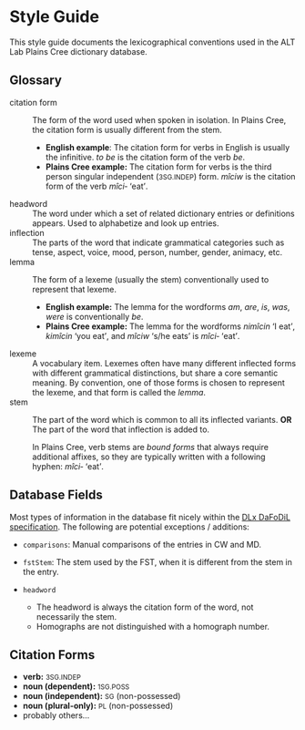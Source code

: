 <style>
  q {
    quotes: '‘' '’' '“' '”';
  }

  q::before {
    content: open-quote;
  }

  q::after {
    content: close-quote;
  }
</style>

# Style Guide

This style guide documents the lexicographical conventions used in the ALT Lab Plains Cree dictionary database.

## Glossary

<dl>

  <dt>citation form</dt>
  <dd>
    <p>The form of the word used when spoken in isolation. In Plains Cree, the citation form is usually different from the stem.</p>
    <ul>
      <li><b>English example</b>: The citation form for verbs in English is usually the infinitive. <i>to be</i> is the citation form of the verb <i>be</i>.</li>
      <li><b>Plains Cree example:</b> The citation form for verbs is the third person singular independent (<small>3SG.INDEP</small>) form. <i>mîciw</i> is the citation form of the verb <i>mîci‑</i> <q>eat</q>.</li>
    </ul>
  </dd>

  <dt>headword</dt>
  <dd>The word under which a set of related dictionary entries or definitions appears. Used to alphabetize and look up entries.</dd>

  <dt>inflection</dt>
  <dd>The parts of the word that indicate grammatical categories such as tense, aspect, voice, mood, person, number, gender, animacy, etc.</dd>

  <dt>lemma</dt>
  <dd>
    <p>The form of a lexeme (usually the stem) conventionally used to represent that lexeme.</p>
    <ul>
      <li><b>English example:</b> The lemma for the wordforms <i>am</i>, <i>are</i>, <i>is</i>, <i>was</i>, <i>were</i> is conventionally <i>be</i>.</li>
      <li><b>Plains Cree example:</b> The lemma for the wordforms <i>nimîcin</i> <q>I eat</q>, <i>kimîcin</i> <q>you eat</q>, and <i>mîciw</i> <q>s/he eats</q> is <i>mîci‑</i> <q>eat</q>.</li>
    </ul>
  </dd>

  <dt>lexeme</dt>
  <dd>A vocabulary item. Lexemes often have many different inflected forms with different grammatical distinctions, but share a core semantic meaning. By convention, one of those forms is chosen to represent the lexeme, and that form is called the <dfn>lemma</dfn>.</dd>

  <dt>stem</dt>
  <dd>
    <p>The part of the word which is common to all its inflected variants. <b>OR</b> The part of the word that inflection is added to.</p>
    <p>In Plains Cree, verb stems are <dfn>bound forms</dfn> that always require additional affixes, so they are typically written with a following hyphen: <i>mîci‑</i> <q>eat</q>.</p>
  </dd>

</dl>

## Database Fields

Most types of information in the database fit nicely within the [DLx DaFoDiL specification][DaFoDiL]. The following are potential exceptions / additions:

* `comparisons`: Manual comparisons of the entries in CW and MD.

* `fstStem`: The stem used by the FST, when it is different from the stem in the entry.

* `headword`
  - The headword is always the citation form of the word, not necessarily the stem.
  - Homographs are not distinguished with a homograph number.

## Citation Forms

- **verb:** <small>3SG.INDEP</small>
- **noun (dependent):** <small>1SG.POSS</small>
- **noun (independent):** <small>SG</small> (non-possessed)
- **noun (plural-only):** <small>PL</small> (non-possessed)
- probably others…

<!-- LINKS -->
[DaFoDiL]: https://format.digitallinguistics.io/
